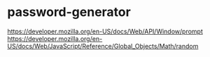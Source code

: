 # password-generator

https://developer.mozilla.org/en-US/docs/Web/API/Window/prompt
https://developer.mozilla.org/en-US/docs/Web/JavaScript/Reference/Global_Objects/Math/random